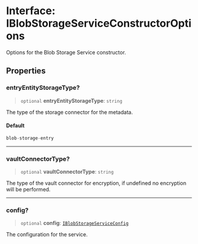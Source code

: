 # Interface: IBlobStorageServiceConstructorOptions

Options for the Blob Storage Service constructor.

## Properties

### entryEntityStorageType?

> `optional` **entryEntityStorageType**: `string`

The type of the storage connector for the metadata.

#### Default

```ts
blob-storage-entry
```

***

### vaultConnectorType?

> `optional` **vaultConnectorType**: `string`

The type of the vault connector for encryption, if undefined no encryption will be performed.

***

### config?

> `optional` **config**: [`IBlobStorageServiceConfig`](IBlobStorageServiceConfig.md)

The configuration for the service.
